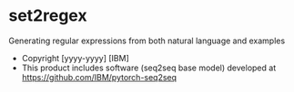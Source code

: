 # set2regex
Generating regular expressions from both natural language and examples

- Copyright [yyyy-yyyy] [IBM]
- This product includes software (seq2seq base model) developed at https://github.com/IBM/pytorch-seq2seq